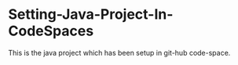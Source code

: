 # Setting-Java-Project-In-CodeSpaces
This is the java project which has been setup in git-hub code-space. 

